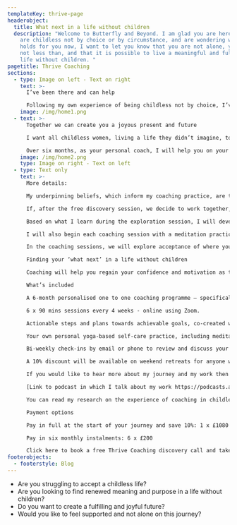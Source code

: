 ```yaml
---
templateKey: thrive-page
headerobject:
  title: What next in a life without children
  description: "Welcome to Butterfly and Beyond. I am glad you are here.  If you
    are childless not by choice or by circumstance, and are wondering what life
    holds for you now, I want to let you know that you are not alone, you are
    not less than, and that it is possible to live a meaningful and fulfilled
    life without children. "
pagetitle: Thrive Coaching
sections:
  - type: Image on left - Text on right
    text: >-
      I’ve been there and can help

      Following my own experience of being childless not by choice, I’ve made it my purpose to transform other childless women’s experience of themselves as “not enough”. That’s why I have created the 6 monthThrive coaching program. I have been in your shoes and I offer understanding, care and support.
    image: /img/home1.png
  - text: >-
      Together we can create you a joyous present and future

      I want all childless women, living a life they didn’t imagine, to see themselves as courageous and unlimited, with the freedom to create a joyous present and future.

      Over six months, as your personal coach, I will help you on your journey towards accepting and valuing yourself and creating new meaning and purpose in your life. Whatever this looks like for you, it will be a supportive, safe and nurturing space, holding you at its heart.
    image: /img/home2.png
    type: Image on right - Text on left
  - type: Text only
    text: >-
      More details:

      My underpinning beliefs, which inform my coaching practice, are that we all have potential within us, and we have self-determination. I believe that culturally constructed knowledge and values can be challenged, and new meaning made – leading to a shift in outlook and actions. This way I believe transformation is possible. 

      If, after the free discovery session, we decide to work together, in the first Thrive session we will explore where you are in your journey, the issues affecting you, and where you would like to get to. I will be supportive and empathetic, taking responsibility for building our relationship and the trust between us. You will be the centre of the coaching journey.

      Based on what I learn during the exploration session, I will develop some yoga-based practices to support you on your journey. These may include daily meditation and breathing practices to help with stress, anxiety, and self-compassion. 

      I will also begin each coaching session with a meditation practice, as preparation to help clear the busy chatter of the mind, and enable focus, clarity and presence during the coaching session to enhance your insights, learning and development. 

      In the coaching sessions, we will explore acceptance of where you currently are, and look at transforming what we can on the road ahead. We can discover different perspectives and options for a life without children, and this may involve challenging existing beliefs holding you back e.g. societal constructs and your own personal narrative. Together we will create actionable steps towards achievable goals, and the client’s your vision for your future.  

      Finding your ‘what next’ in a life without children

      Coaching will help you regain your confidence and motivation as together we look at where you are in life, and explore different perspectives and options to help you create a new path forward. Combining coaching with my work as a yoga teacher, I create effective nurturing strategies for both mind and body. The goal is to enable you to live a rewarding life, with optimism and joy.

      What’s included

      A 6-month personalised one to one coaching programme – specifically designed for you.

      6 x 90 mins sessions every 4 weeks - online using Zoom.

      Actionable steps and plans towards achievable goals, co-created with you, to build on your dreams.

      Your own personal yoga-based self-care practice, including meditation, breathing practices, and self-care techniques.

      Bi-weekly check-ins by email or phone to review and discuss your progress on the journey.

      A 10% discount will be available on weekend retreats for anyone who has completed the Thrive program.

      If you would like to hear more about my journey and my work then please click on link to the podcast below.

      [Link to podcast in which I talk about my work https://podcasts.apple.com/gb/podcast/over-40-involuntary-childless-how-ive-thrived-regardless/id1225884321?i=1000514844738]

      You can read my research on the experience of coaching in childless women here. [Link to https://radar.brookes.ac.uk/radar/items/00f8f6a9-2c25-4969-95d4-e115a9993d16/1/]

      Payment options

      Pay in full at the start of your journey and save 10%: 1 x £1080 (full price £1200)

      Pay in six monthly instalments: 6 x £200

      Click here to book a free Thrive Coaching discovery call and take the first step to creating a joyous present and future.
footerobjects:
  - footerstyle: Blog
---
```

* Are you struggling to accept a childless life?
* Are you looking to find renewed meaning and purpose in a life without children?
* Do you want to create a fulfilling and joyful future?
* Would you like to feel supported and not alone on this journey?